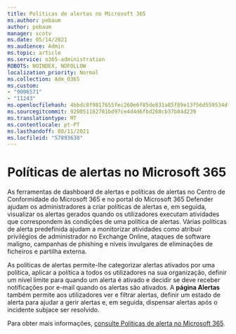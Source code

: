 ```yaml
---
title: Políticas de alertas no Microsoft 365
ms.author: pebaum
author: pebaum
manager: scotv
ms.date: 05/14/2021
ms.audience: Admin
ms.topic: article
ms.service: o365-administration
ROBOTS: NOINDEX, NOFOLLOW
localization_priority: Normal
ms.collection: Adm_O365
ms.custom:
- "9006571"
- "11243"
ms.openlocfilehash: 4bbdc8f9817655fec260e6f85de831a85f89e13f56d559534df68f79c5bed9a2
ms.sourcegitcommit: 920051182781bd97ce4d4d6fbd268cb37b84d239
ms.translationtype: MT
ms.contentlocale: pt-PT
ms.lasthandoff: 08/11/2021
ms.locfileid: "57893638"
---
```

# <a name="alert-policies-in-microsoft-365"></a>Políticas de alertas no Microsoft 365

As ferramentas de dashboard de alertas e políticas de alertas no Centro de Conformidade do Microsoft 365 e no portal do Microsoft 365 Defender ajudam os administradores a criar políticas de alertas e, em seguida, visualizar os alertas gerados quando os utilizadores executam atividades que correspondem às condições de uma política de alertas. Várias políticas de alerta predefinida ajudam a monitorizar atividades como atribuir privilégios de administrador no Exchange Online, ataques de software maligno, campanhas de phishing e níveis invulgares de eliminações de ficheiros e partilha externa.

As políticas de alertas permite-lhe categorizar alertas ativados por uma política, aplicar a política a todos os utilizadores na sua organização, definir um nível limite para quando um alerta é ativado e decidir se deve receber notificações por e-mail quando os alertas são ativados. A **página Alertas** também permite aos utilizadores ver e filtrar alertas, definir um estado de alerta para ajudar a gerir alertas e, em seguida, dispensar alertas após o incidente subjace ser resolvido.

Para obter mais informações, [consulte Políticas de alerta no Microsoft 365](https://docs.microsoft.com/microsoft-365/compliance/alert-policies).
